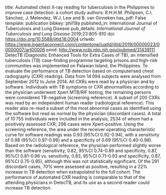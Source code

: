 title: Automated chest X-ray reading for tuberculosis in the Philippines to improve case detection: a cohort study
authors: R.H.H.M. Philipsen, C.I. Sánchez, J. Melendez, W.J. Lew and B. van Ginneken
has_pdf: False
template: publication
bibkey: phil19a
published_in: International Journal of Tuberculosis and Lung Disease
pub_details: <i>International Journal of Tuberculosis and Lung Disease</i> 2019;23:805-810
doi: https://doi.org/10.5588/ijtld.18.0004
urlweb: https://www.ingentaconnect.com/contentone/iuatld/ijtld/2019/00000023/00000007/art00006
pmid: http://www.ncbi.nlm.nih.gov/pubmed/31439111
 DetecTB (Diagnostic Enhanced Tools for Extra Cases of TB), an intensified tuberculosis (TB) case-finding programme targeting prisons and high-risk communities was implemented on Palawan Island, the Philippines.  To evaluate the performance of TB detection based on computerised chest radiography (CXR) readings.  Data from 14 094 subjects were analysed from September 2012 to June 2014. All CXRs were read by a physician and by software. Individuals with TB symptoms or CXR abnormalities according to the physician underwent Xpert  MTB/RIF testing, the remaining persons were considered TB-negative (screening reference). A subset of 200 CXRs was read by an independent human reader (radiological reference). This reader also re-read a subset of the most abnormal cases as identified using the software but read as normal by the physician (discordant cases).  A total of 10 755 individuals were included in the analysis, 2534 of whom had a positively assessed CXR; 298 cases were Xpert-positive. Using the screening reference, the area under the receiver operating characteristic curve for software readings was 0.93 (95%CI 0.92-0.94), with a sensitivity of 0.98 (95%CI 0.97-0.99) and a specificity of 0.69 (95%CI 0.40-0.98). Based on the radiological reference, the physician performed slightly worse than the software (sensitivity, 0.82, 95%CI 0.74-0.89 and specificity, 0.87, 95%CI 0.81-0.96 vs. sensitivity, 0.83, 95%CI 0.71-0.93 and specificity, 0.87, 95%CI 0.75-0.95), although this was not statistically significant. Of the 291 discordant cases, 70% were assessed as positive, resulting in a 22% increase in TB detection when extrapolated to the full cohort.  The performance of automated CXR reading is comparable to that of the attending physicians in DetecTB, and its use as a second reader could increase TB detection.


